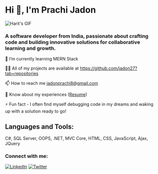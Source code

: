 <html lang="en">
<head>
    <meta charset="UTF-8">
    <meta name="viewport" content="width=device-width, initial-scale=1.0">
        
        
</head>
<body>
    <div class="container">
        <div class="header">
            <h1>Hi 👋, I'm Prachi Jadon</h1>
            <img src="https://github.com/haritpremrajput/haritpremrajput/blob/main/My%20gif.gif" alt="Harit's GIF">
        </div>
        <div class="info">
            <h3>A software developer from India, passionate about crafting code and building innovative solutions for collaborative learning and growth.</h3>
            <p>🌱 I’m currently learning MERN Stack</p>
            <p>👨‍💻 All of my projects are available at <a href="https://github.com/haritpremrajput?tab=repositories">https://github.com/jadon27?tab=repositories</a></p>
            <p>📫 How to reach me <a href="mailto:jadonprachi8@gmail.com">jadonprachi8@gmail.com</a></p>
            <p>📄 Know about my experiences (<a href="https://drive.google.com/file/d/1iGd985pbyiamJsZXkMmWWcFJ35FYBSjO/view?usp=sharing">Resume</a>)</p>
            <p>⚡ Fun fact - I often find myself debugging code in my dreams and waking up with a solution ready to go!</p>
        </div>
        <div class="stats-container">
            <div class="stats">
                <h2>Languages and Tools:</h2>
                C#, SQL Server, OOPS, .NET, MVC Core, HTML, CSS, JavaScript, Ajax, JQuery
            </div>
        </div>
        <div class="connect">
            <h3>Connect with me:</h3>
            <a href="https://linkedin.com/in/prachi-jadon-72986620b" target="blank"><img src="https://raw.githubusercontent.com/rahuldkjain/github-profile-readme-generator/master/src/images/icons/Social/linked-in-alt.svg" alt="LinkedIn"></a>
            <a href="https://twitter.com/haritprem" target="blank"><img src="https://raw.githubusercontent.com/rahuldkjain/github-profile-readme-generator/master/src/images/icons/Social/twitter.svg" alt="Twitter"></a>
            <!-- Add more social media links and icons here -->
        </div>
    </div>
</body>
</html>
